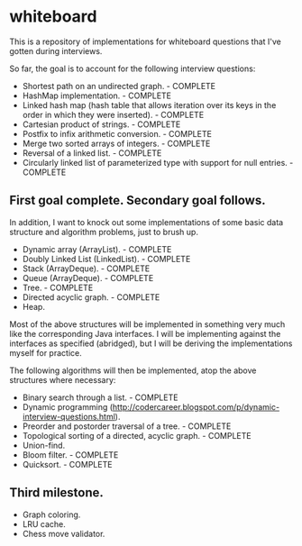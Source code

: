 # whiteboard
This is a repository of implementations for whiteboard questions that I've gotten during interviews.

So far, the goal is to account for the following interview questions:

* Shortest path on an undirected graph. - COMPLETE
* HashMap implementation. - COMPLETE
* Linked hash map (hash table that allows iteration over its keys in the order in which they were inserted). - COMPLETE
* Cartesian product of strings. - COMPLETE
* Postfix to infix arithmetic conversion. - COMPLETE
* Merge two sorted arrays of integers. - COMPLETE
* Reversal of a linked list. - COMPLETE
* Circularly linked list of parameterized type with support for null entries. - COMPLETE

## First goal complete.  Secondary goal follows.
In addition, I want to knock out some implementations of some basic data structure and algorithm problems, just to brush up.

* Dynamic array (ArrayList). - COMPLETE
* Doubly Linked List (LinkedList). - COMPLETE
* Stack (ArrayDeque). - COMPLETE
* Queue (ArrayDeque). - COMPLETE
* Tree. - COMPLETE
* Directed acyclic graph. - COMPLETE
* Heap.

Most of the above structures will be implemented in something very much like the corresponding Java interfaces.  I will be implementing against the interfaces as specified (abridged), but I will be deriving the implementations myself for practice.

The following algorithms will then be implemented, atop the above structures where necessary:
* Binary search through a list. - COMPLETE
* Dynamic programming (http://codercareer.blogspot.com/p/dynamic-interview-questions.html).
* Preorder and postorder traversal of a tree. - COMPLETE
* Topological sorting of a directed, acyclic graph. - COMPLETE
* Union-find.
* Bloom filter. - COMPLETE
* Quicksort. - COMPLETE

## Third milestone.
* Graph coloring.
* LRU cache.
* Chess move validator.
